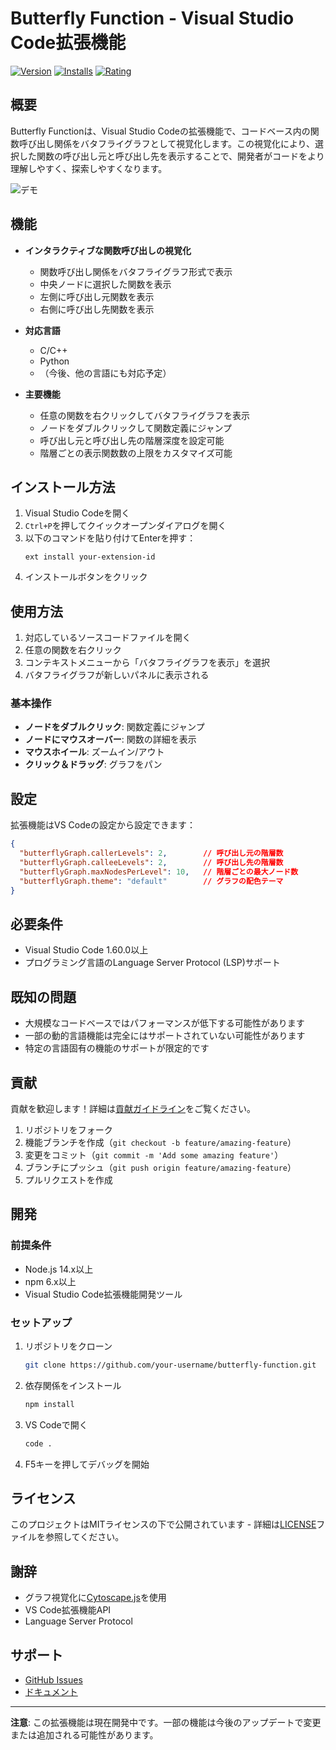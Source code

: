 # Butterfly Function - Visual Studio Code拡張機能

[![Version](https://img.shields.io/visual-studio-marketplace/v/your-extension-id.svg)](https://marketplace.visualstudio.com/items?itemName=your-extension-id)
[![Installs](https://img.shields.io/visual-studio-marketplace/i/your-extension-id.svg)](https://marketplace.visualstudio.com/items?itemName=your-extension-id)
[![Rating](https://img.shields.io/visual-studio-marketplace/r/your-extension-id.svg)](https://marketplace.visualstudio.com/items?itemName=your-extension-id)

## 概要

Butterfly Functionは、Visual Studio Codeの拡張機能で、コードベース内の関数呼び出し関係をバタフライグラフとして視覚化します。この視覚化により、選択した関数の呼び出し元と呼び出し先を表示することで、開発者がコードをより理解しやすく、探索しやすくなります。

![デモ](path/to/demo.gif)

## 機能

- **インタラクティブな関数呼び出しの視覚化**
  - 関数呼び出し関係をバタフライグラフ形式で表示
  - 中央ノードに選択した関数を表示
  - 左側に呼び出し元関数を表示
  - 右側に呼び出し先関数を表示

- **対応言語**
  - C/C++
  - Python
  - （今後、他の言語にも対応予定）

- **主要機能**
  - 任意の関数を右クリックしてバタフライグラフを表示
  - ノードをダブルクリックして関数定義にジャンプ
  - 呼び出し元と呼び出し先の階層深度を設定可能
  - 階層ごとの表示関数数の上限をカスタマイズ可能

## インストール方法

1. Visual Studio Codeを開く
2. `Ctrl+P`を押してクイックオープンダイアログを開く
3. 以下のコマンドを貼り付けてEnterを押す：
   ```
   ext install your-extension-id
   ```
4. インストールボタンをクリック

## 使用方法

1. 対応しているソースコードファイルを開く
2. 任意の関数を右クリック
3. コンテキストメニューから「バタフライグラフを表示」を選択
4. バタフライグラフが新しいパネルに表示される

### 基本操作

- **ノードをダブルクリック**: 関数定義にジャンプ
- **ノードにマウスオーバー**: 関数の詳細を表示
- **マウスホイール**: ズームイン/アウト
- **クリック＆ドラッグ**: グラフをパン

## 設定

拡張機能はVS Codeの設定から設定できます：

```json
{
  "butterflyGraph.callerLevels": 2,        // 呼び出し元の階層数
  "butterflyGraph.calleeLevels": 2,        // 呼び出し先の階層数
  "butterflyGraph.maxNodesPerLevel": 10,   // 階層ごとの最大ノード数
  "butterflyGraph.theme": "default"        // グラフの配色テーマ
}
```

## 必要条件

- Visual Studio Code 1.60.0以上
- プログラミング言語のLanguage Server Protocol (LSP)サポート

## 既知の問題

- 大規模なコードベースではパフォーマンスが低下する可能性があります
- 一部の動的言語機能は完全にはサポートされていない可能性があります
- 特定の言語固有の機能のサポートが限定的です

## 貢献

貢献を歓迎します！詳細は[貢献ガイドライン](CONTRIBUTING.md)をご覧ください。

1. リポジトリをフォーク
2. 機能ブランチを作成（`git checkout -b feature/amazing-feature`）
3. 変更をコミット（`git commit -m 'Add some amazing feature'`）
4. ブランチにプッシュ（`git push origin feature/amazing-feature`）
5. プルリクエストを作成

## 開発

### 前提条件

- Node.js 14.x以上
- npm 6.x以上
- Visual Studio Code拡張機能開発ツール

### セットアップ

1. リポジトリをクローン
   ```bash
   git clone https://github.com/your-username/butterfly-function.git
   ```
2. 依存関係をインストール
   ```bash
   npm install
   ```
3. VS Codeで開く
   ```bash
   code .
   ```
4. F5キーを押してデバッグを開始

## ライセンス

このプロジェクトはMITライセンスの下で公開されています - 詳細は[LICENSE](LICENSE)ファイルを参照してください。

## 謝辞

- グラフ視覚化に[Cytoscape.js](https://js.cytoscape.org/)を使用
- VS Code拡張機能API
- Language Server Protocol

## サポート

- [GitHub Issues](https://github.com/your-username/butterfly-function/issues)
- [ドキュメント](https://github.com/your-username/butterfly-function/wiki)

---

**注意**: この拡張機能は現在開発中です。一部の機能は今後のアップデートで変更または追加される可能性があります。 
